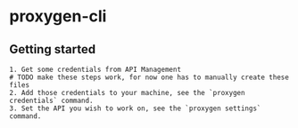# proxygen-cli

## Getting started

    1. Get some credentials from API Management
    # TODO make these steps work, for now one has to manually create these files
    2. Add those credentials to your machine, see the `proxygen credentials` command.
    3. Set the API you wish to work on, see the `proxygen settings` command.
